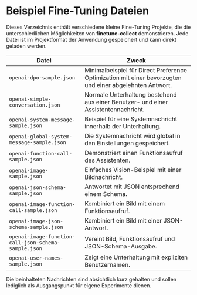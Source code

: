 # Beispiel Fine-Tuning Dateien

Dieses Verzeichnis enthält verschiedene kleine Fine-Tuning Projekte, die die unterschiedlichen Möglichkeiten von **finetune-collect** demonstrieren. Jede Datei ist im Projektformat der Anwendung gespeichert und kann direkt geladen werden.

| Datei | Zweck |
|-------|------|
| `openai-dpo-sample.json` | Minimalbeispiel für Direct Preference Optimization mit einer bevorzugten und einer abgelehnten Antwort. |
| `openai-simple-conversation.json` | Normale Unterhaltung bestehend aus einer Benutzer- und einer Assistentennachricht. |
| `openai-system-message-sample.json` | Beispiel für eine Systemnachricht innerhalb der Unterhaltung. |
| `openai-global-system-message-sample.json` | Die Systemnachricht wird global in den Einstellungen gespeichert. |
| `openai-function-call-sample.json` | Demonstriert einen Funktionsaufruf des Assistenten. |
| `openai-image-sample.json` | Einfaches Vision-Beispiel mit einer Bildnachricht. |
| `openai-json-schema-sample.json` | Antwortet mit JSON entsprechend einem Schema. |
| `openai-image-function-call-sample.json` | Kombiniert ein Bild mit einem Funktionsaufruf. |
| `openai-image-json-schema-sample.json` | Kombiniert ein Bild mit einer JSON-Antwort. |
| `openai-image-function-call-json-schema-sample.json` | Vereint Bild, Funktionsaufruf und JSON-Schema-Ausgabe. |
| `openai-user-names-sample.json` | Zeigt eine Unterhaltung mit expliziten Benutzernamen. |

Die beinhalteten Nachrichten sind absichtlich kurz gehalten und sollen lediglich als Ausgangspunkt für eigene Experimente dienen.

